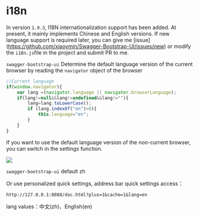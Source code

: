 # i18n 

In version `1.9.3`, I18N internationalization support has been added. At present, it mainly implements Chinese and English versions. If new language support is required later, you can give me [issue] (https://github.com/xiaoymin/Swagger-Bootstrap-UI/issues/new) or modify the `i18n.js`file in the project and submit PR to me.

`swagger-bootstrap-ui` Determine the default language version of the current browser by reading the `navigator` object of the browser

```js
//Current language
if(window.navigator){
    var lang =(navigator.language || navigator.browserLanguage);
    if(lang!=null&&lang!=undefined&&lang!=""){
        lang=lang.toLowerCase();
        if (lang.indexOf("en")>0){
            this.language="en";
        }
    }
}
```

If you want to use the default language version of the non-current browser, you can switch in the settings function.

![](/knife4j/images/1-9-3/i18n-en.png)

`swagger-bootstrap-ui` default zh



Or use personalized quick settings, address bar quick settings access：

`http://127.0.0.1:8888/doc.html?plus=1&cache=1&lang=en`

lang values：中文(zh)、English(en)